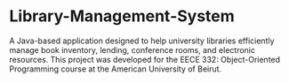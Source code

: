 # Library-Management-System
A Java-based application designed to help university libraries efficiently manage book inventory, lending, conference rooms, and electronic resources. This project was developed for the EECE 332: Object-Oriented Programming course at the American University of Beirut.
